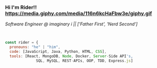 ### Hi I'm Rider!! https://media.giphy.com/media/116n6kcHaFbw3e/giphy.gif

*Software Engineer @ imaginary i  ||  ['Father First', 'Nerd Second']*
<br>

<br>

```javascript
const rider = {
  pronouns: "he" | "him",
  code: [JavaScript, Java, Python, HTML, CSS],
  tools: [React, MongoDB, Node, Docker, Server-Side API's, 
              SQL, MySQL, REST-APIs, OOP, TDD, Express.js]
              
```
